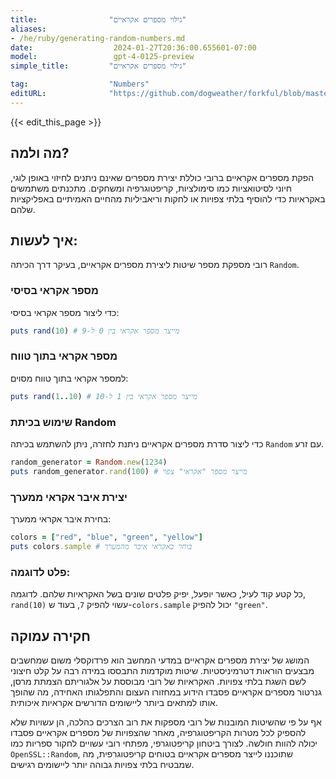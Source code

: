 ```yaml
---
title:                "גילוי מספרים אקראיים"
aliases:
- /he/ruby/generating-random-numbers.md
date:                  2024-01-27T20:36:00.655601-07:00
model:                 gpt-4-0125-preview
simple_title:         "גילוי מספרים אקראיים"

tag:                  "Numbers"
editURL:              "https://github.com/dogweather/forkful/blob/master/content/he/ruby/generating-random-numbers.md"
---
```


{{< edit_this_page >}}

## מה ולמה?

הפקת מספרים אקראיים ברובי כוללת יצירת מספרים שאינם ניתנים לחיזוי באופן לוגי, חיוני לסיטואציות כמו סימולציות, קריפטוגרפיה ומשחקים. מתכנתים משתמשים באקראיות כדי להוסיף בלתי צפויות או לחקות וריאביליות מהחיים האמיתיים באפליקציות שלהם.

## איך לעשות:

רובי מספקת מספר שיטות ליצירת מספרים אקראיים, בעיקר דרך הכיתה `Random`.

### מספר אקראי בסיסי

כדי ליצור מספר אקראי בסיסי:

```Ruby
puts rand(10) # מייצר מספר אקראי בין 0 ל-9
```

### מספר אקראי בתוך טווח

למספר אקראי בתוך טווח מסוים:

```Ruby
puts rand(1..10) # מייצר מספר אקראי בין 1 ל-10
```

### שימוש בכיתת Random

כדי ליצור סדרת מספרים אקראיים ניתנת לחזרה, ניתן להשתמש בכיתה `Random` עם זרע.

```Ruby
random_generator = Random.new(1234)
puts random_generator.rand(100) # מייצר מספר "אקראי" צפוי
```

### יצירת איבר אקראי ממערך

בחירת איבר אקראי ממערך:

```Ruby
colors = ["red", "blue", "green", "yellow"]
puts colors.sample # בוחר באקראי איבר מהמערך
```

### פלט לדוגמה:

כל קטע קוד לעיל, כאשר יופעל, יפיק פלטים שונים בשל האקראיות שלהם. לדוגמה, `rand(10)` עשוי להפיק `7`, בעוד ש-`colors.sample` יכול להפיק `"green"`.

## חקירה עמוקה

המושג של יצירת מספרים אקראיים במדעי המחשב הוא פרדוקסלי משום שמחשבים מבצעים הוראות דטרמיניסטיות. שיטות מוקדמות התבססו במידה רבה על קלט חיצוני לשם השגת בלתי צפויות. האקראיות של רובי מבוססת על אלגוריתם הצמתת מרסן, גנרטור מספרים אקראיים פסבדו הידוע במחזורו העצום והתפלגותו האחידה, מה שהופך אותו למתאים ביותר ליישומים הדורשים אקראיות איכותית.

אף על פי שהשיטות המובנות של רובי מספקות את רוב הצרכים כהלכה, הן עשויות שלא להספיק לכל מטרות הקריפטוגרפיה, מאחר שהצפויות של מספרים אקראיים פסבדו יכולה להוות חולשה. לצורך ביטחון קריפטוגרפי, מפתחי רובי עשויים לחקור ספריות כמו `OpenSSL::Random`, שתוכננו לייצר מספרים אקראיים בטוחים קריפטוגרפית, מה שמבטיח בלתי צפויות גבוהה יותר ליישומים רגישים.
